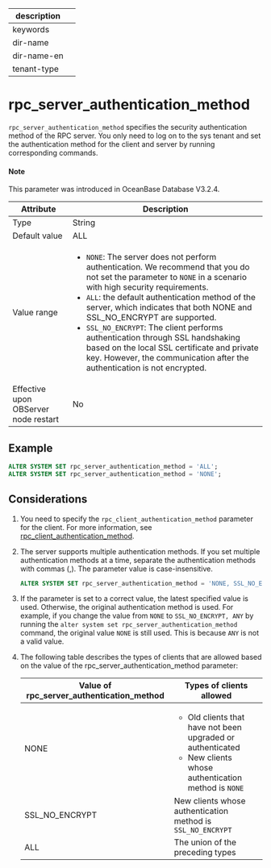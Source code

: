 | description ||
|---|---|
| keywords ||
| dir-name ||
| dir-name-en ||
| tenant-type ||

# rpc_server_authentication_method

`rpc_server_authentication_method` specifies the security authentication method of the RPC server. You only need to log on to the sys tenant and set the authentication method for the client and server by running corresponding commands.

<main id="notice" type='explain'>
  <h4>Note</h4>
  <p>This parameter was introduced in OceanBase Database V3.2.4. </p>
</main>

| **Attribute** | **Description** |
| ------ | ------ |
| Type | String |
| Default value | ALL |
| Value range | <ul> <li> `NONE`: The server does not perform authentication. We recommend that you do not set the parameter to `NONE` in a scenario with high security requirements. </li> <li>`ALL`: the default authentication method of the server, which indicates that both NONE and SSL_NO_ENCRYPT are supported. </li> <li>`SSL_NO_ENCRYPT`: The client performs authentication through SSL handshaking based on the local SSL certificate and private key. However, the communication after the authentication is not encrypted. </li></ul> |
| Effective upon OBServer node restart | No |

## Example

```sql
ALTER SYSTEM SET rpc_server_authentication_method = 'ALL';
ALTER SYSTEM SET rpc_server_authentication_method = 'NONE';
```

## Considerations

1. You need to specify the `rpc_client_authentication_method` parameter for the client. For more information, see [rpc_client_authentication_method](../300.cluster-level-configuration-items/18900.rpc_client_authentication_method.md).

2. The server supports multiple authentication methods. If you set multiple authentication methods at a time, separate the authentication methods with commas (,). The parameter value is case-insensitive.

   ```sql
   ALTER SYSTEM SET rpc_server_authentication_method = 'NONE, SSL_NO_ENCRYPT';
   ```

3. If the parameter is set to a correct value, the latest specified value is used. Otherwise, the original authentication method is used.
   For example, if you change the value from `NONE` to `SSL_NO_ENCRYPT, ANY` by running the `alter system set rpc_server_authentication_method` command, the original value `NONE` is still used. This is because `ANY` is not a valid value.
4. The following table describes the types of clients that are allowed based on the value of the rpc_server_authentication_method parameter:

   | Value of rpc_server_authentication_method | Types of clients allowed |
   |-------------|----------------- |
   | NONE | <ul> <li>Old clients that have not been upgraded or authenticated</li> <li>New clients whose authentication method is `NONE`</li></ul> |
   | SSL_NO_ENCRYPT | New clients whose authentication method is `SSL_NO_ENCRYPT` |
   | ALL | The union of the preceding types |
